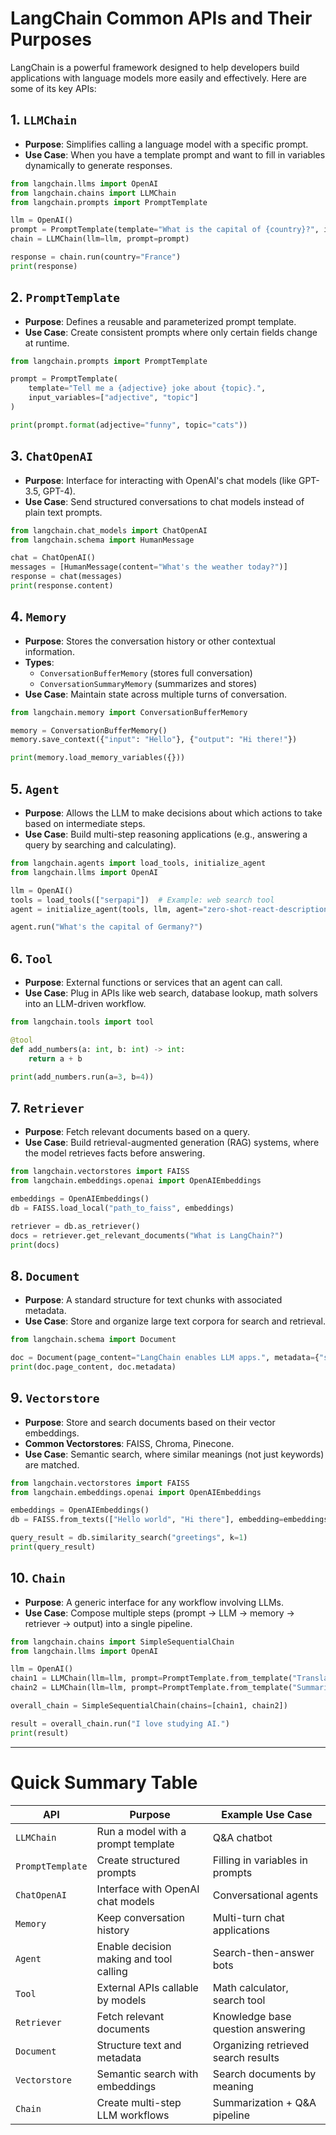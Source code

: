 # LangChain Common APIs and Their Purposes

LangChain is a powerful framework designed to help developers build applications with language models more easily and effectively. Here are some of its key APIs:

## 1. `LLMChain`
- **Purpose**: Simplifies calling a language model with a specific prompt.
- **Use Case**: When you have a template prompt and want to fill in variables dynamically to generate responses.
```python
from langchain.llms import OpenAI
from langchain.chains import LLMChain
from langchain.prompts import PromptTemplate

llm = OpenAI()
prompt = PromptTemplate(template="What is the capital of {country}?", input_variables=["country"])
chain = LLMChain(llm=llm, prompt=prompt)

response = chain.run(country="France")
print(response)
```

## 2. `PromptTemplate`
- **Purpose**: Defines a reusable and parameterized prompt template.
- **Use Case**: Create consistent prompts where only certain fields change at runtime.
```python
from langchain.prompts import PromptTemplate

prompt = PromptTemplate(
    template="Tell me a {adjective} joke about {topic}.",
    input_variables=["adjective", "topic"]
)

print(prompt.format(adjective="funny", topic="cats"))
```

## 3. `ChatOpenAI`
- **Purpose**: Interface for interacting with OpenAI's chat models (like GPT-3.5, GPT-4).
- **Use Case**: Send structured conversations to chat models instead of plain text prompts.
```python
from langchain.chat_models import ChatOpenAI
from langchain.schema import HumanMessage

chat = ChatOpenAI()
messages = [HumanMessage(content="What's the weather today?")]
response = chat(messages)
print(response.content)

```

## 4. `Memory`
- **Purpose**: Stores the conversation history or other contextual information.
- **Types**: 
  - `ConversationBufferMemory` (stores full conversation)
  - `ConversationSummaryMemory` (summarizes and stores)
- **Use Case**: Maintain state across multiple turns of conversation.
```python
from langchain.memory import ConversationBufferMemory

memory = ConversationBufferMemory()
memory.save_context({"input": "Hello"}, {"output": "Hi there!"})

print(memory.load_memory_variables({}))
```

## 5. `Agent`
- **Purpose**: Allows the LLM to make decisions about which actions to take based on intermediate steps.
- **Use Case**: Build multi-step reasoning applications (e.g., answering a query by searching and calculating).
```python
from langchain.agents import load_tools, initialize_agent
from langchain.llms import OpenAI

llm = OpenAI()
tools = load_tools(["serpapi"])  # Example: web search tool
agent = initialize_agent(tools, llm, agent="zero-shot-react-description")

agent.run("What's the capital of Germany?")
```

## 6. `Tool`
- **Purpose**: External functions or services that an agent can call.
- **Use Case**: Plug in APIs like web search, database lookup, math solvers into an LLM-driven workflow.
```python
from langchain.tools import tool

@tool
def add_numbers(a: int, b: int) -> int:
    return a + b

print(add_numbers.run(a=3, b=4))
```

## 7. `Retriever`
- **Purpose**: Fetch relevant documents based on a query.
- **Use Case**: Build retrieval-augmented generation (RAG) systems, where the model retrieves facts before answering.
```python
from langchain.vectorstores import FAISS
from langchain.embeddings.openai import OpenAIEmbeddings

embeddings = OpenAIEmbeddings()
db = FAISS.load_local("path_to_faiss", embeddings)

retriever = db.as_retriever()
docs = retriever.get_relevant_documents("What is LangChain?")
print(docs)
```

## 8. `Document`
- **Purpose**: A standard structure for text chunks with associated metadata.
- **Use Case**: Store and organize large text corpora for search and retrieval.
```python
from langchain.schema import Document

doc = Document(page_content="LangChain enables LLM apps.", metadata={"source": "documentation"})
print(doc.page_content, doc.metadata)
```

## 9. `Vectorstore`
- **Purpose**: Store and search documents based on their vector embeddings.
- **Common Vectorstores**: FAISS, Chroma, Pinecone.
- **Use Case**: Semantic search, where similar meanings (not just keywords) are matched.
```python
from langchain.vectorstores import FAISS
from langchain.embeddings.openai import OpenAIEmbeddings

embeddings = OpenAIEmbeddings()
db = FAISS.from_texts(["Hello world", "Hi there"], embedding=embeddings)

query_result = db.similarity_search("greetings", k=1)
print(query_result)
```

## 10. `Chain`
- **Purpose**: A generic interface for any workflow involving LLMs.
- **Use Case**: Compose multiple steps (prompt → LLM → memory → retriever → output) into a single pipeline.
```python
from langchain.chains import SimpleSequentialChain
from langchain.llms import OpenAI

llm = OpenAI()
chain1 = LLMChain(llm=llm, prompt=PromptTemplate.from_template("Translate {text} to French."))
chain2 = LLMChain(llm=llm, prompt=PromptTemplate.from_template("Summarize: {text}"))

overall_chain = SimpleSequentialChain(chains=[chain1, chain2])

result = overall_chain.run("I love studying AI.")
print(result)
```
---

# Quick Summary Table

| API             | Purpose                                         | Example Use Case                         |
|-----------------|--------------------------------------------------|------------------------------------------|
| `LLMChain`      | Run a model with a prompt template               | Q&A chatbot                             |
| `PromptTemplate`| Create structured prompts                       | Filling in variables in prompts         |
| `ChatOpenAI`    | Interface with OpenAI chat models                | Conversational agents                   |
| `Memory`        | Keep conversation history                       | Multi-turn chat applications            |
| `Agent`         | Enable decision making and tool calling         | Search-then-answer bots                 |
| `Tool`          | External APIs callable by models                | Math calculator, search tool            |
| `Retriever`     | Fetch relevant documents                        | Knowledge base question answering       |
| `Document`      | Structure text and metadata                     | Organizing retrieved search results     |
| `Vectorstore`   | Semantic search with embeddings                 | Search documents by meaning             |
| `Chain`         | Create multi-step LLM workflows                 | Summarization + Q&A pipeline             |

